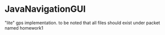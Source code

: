 # JavaNavigationGUI
"lite" gps implementation.
to be noted that all files should exist under packet named homework1
